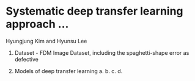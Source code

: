 # Systematic deep transfer learning approach ...

Hyungjung Kim and Hyunsu Lee

1. Dataset - FDM Image Dataset, including the spaghetti-shape error as defective

2. Models of deep transfer learning
   a. 
   b. 
   c.
   d.
